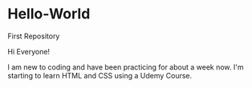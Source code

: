 # Hello-World
First Repository

Hi Everyone!

I am new to coding and have been practicing for about a week now. 
I'm starting to learn HTML and CSS using a Udemy Course.
